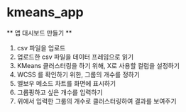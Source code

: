 # kmeans_app

** 앱 대시보드 만들기 **
1. csv 파일을 업로드 
2. 업로드한 csv 파일을 데이터 프레임으로 읽기
3. KMeans  클러스터링을 하기 위해, X로 사용할 컬럼을 설정하기
4. WCSS 를 확인하기 위한, 그룹의 개수를 정하기
5. 엘보우 메소드 차트를 화면에 표시하기
6. 그룹핑하고 싶은 개수를 입력하기
7. 위에서 입력한 그룹의 개수로 클러스터링하여 결과를 보여주기
